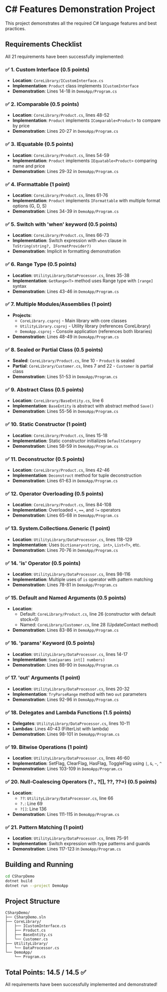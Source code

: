 # C# Features Demonstration Project

This project demonstrates all the required C# language features and best practices.

## Requirements Checklist

All 21 requirements have been successfully implemented:

### ✅ 1. Custom Interface (0.5 points)
- **Location**: `CoreLibrary/ICustomInterface.cs`
- **Implementation**: `Product` class implements `ICustomInterface`
- **Demonstration**: Lines 14-18 in `DemoApp/Program.cs`

### ✅ 2. IComparable<T> (0.5 points)
- **Location**: `CoreLibrary/Product.cs`, lines 48-52
- **Implementation**: `Product` implements `IComparable<Product>` to compare by price
- **Demonstration**: Lines 20-27 in `DemoApp/Program.cs`

### ✅ 3. IEquatable<T> (0.5 points)
- **Location**: `CoreLibrary/Product.cs`, lines 54-59
- **Implementation**: `Product` implements `IEquatable<Product>` comparing name and price
- **Demonstration**: Lines 29-32 in `DemoApp/Program.cs`

### ✅ 4. IFormattable (1 point)
- **Location**: `CoreLibrary/Product.cs`, lines 61-76
- **Implementation**: `Product` implements `IFormattable` with multiple format options (G, D, S)
- **Demonstration**: Lines 34-39 in `DemoApp/Program.cs`

### ✅ 5. Switch with 'when' keyword (0.5 points)
- **Location**: `CoreLibrary/Product.cs`, lines 66-73
- **Implementation**: Switch expression with `when` clause in `ToString(string?, IFormatProvider?)`
- **Demonstration**: Implicit in formatting demonstration

### ✅ 6. Range Type (0.5 points)
- **Location**: `UtilityLibrary/DataProcessor.cs`, lines 35-38
- **Implementation**: `GetRange<T>` method uses Range type with `[range]` syntax
- **Demonstration**: Lines 43-46 in `DemoApp/Program.cs`

### ✅ 7. Multiple Modules/Assemblies (1 point)
- **Projects**: 
  - `CoreLibrary.csproj` - Main library with core classes
  - `UtilityLibrary.csproj` - Utility library (references CoreLibrary)
  - `DemoApp.csproj` - Console application (references both libraries)
- **Demonstration**: Lines 48-49 in `DemoApp/Program.cs`

### ✅ 8. Sealed or Partial Class (0.5 points)
- **Sealed**: `CoreLibrary/Product.cs`, line 10 - `Product` is sealed
- **Partial**: `CoreLibrary/Customer.cs`, lines 7 and 22 - `Customer` is partial class
- **Demonstration**: Lines 51-53 in `DemoApp/Program.cs`

### ✅ 9. Abstract Class (0.5 points)
- **Location**: `CoreLibrary/BaseEntity.cs`, line 6
- **Implementation**: `BaseEntity` is abstract with abstract method `Save()`
- **Demonstration**: Lines 55-56 in `DemoApp/Program.cs`

### ✅ 10. Static Constructor (1 point)
- **Location**: `CoreLibrary/Product.cs`, lines 15-18
- **Implementation**: Static constructor initializes `DefaultCategory`
- **Demonstration**: Lines 58-59 in `DemoApp/Program.cs`

### ✅ 11. Deconstructor (0.5 points)
- **Location**: `CoreLibrary/Product.cs`, lines 42-46
- **Implementation**: `Deconstruct` method for tuple deconstruction
- **Demonstration**: Lines 61-63 in `DemoApp/Program.cs`

### ✅ 12. Operator Overloading (0.5 points)
- **Location**: `CoreLibrary/Product.cs`, lines 84-108
- **Implementation**: Overloaded `+`, `==`, and `!=` operators
- **Demonstration**: Lines 65-68 in `DemoApp/Program.cs`

### ✅ 13. System.Collections.Generic (1 point)
- **Location**: `UtilityLibrary/DataProcessor.cs`, lines 118-129
- **Implementation**: Uses `Dictionary<string, int>`, `List<T>`, etc.
- **Demonstration**: Lines 70-76 in `DemoApp/Program.cs`

### ✅ 14. 'is' Operator (0.5 points)
- **Location**: `UtilityLibrary/DataProcessor.cs`, lines 98-116
- **Implementation**: Multiple uses of `is` operator with pattern matching
- **Demonstration**: Lines 78-81 in `DemoApp/Program.cs`

### ✅ 15. Default and Named Arguments (0.5 points)
- **Location**: 
  - Default: `CoreLibrary/Product.cs`, line 26 (constructor with default stock=0)
  - Named: `CoreLibrary/Customer.cs`, line 28 (UpdateContact method)
- **Demonstration**: Lines 83-86 in `DemoApp/Program.cs`

### ✅ 16. 'params' Keyword (0.5 points)
- **Location**: `UtilityLibrary/DataProcessor.cs`, lines 14-17
- **Implementation**: `Sum(params int[] numbers)`
- **Demonstration**: Lines 88-90 in `DemoApp/Program.cs`

### ✅ 17. 'out' Arguments (1 point)
- **Location**: `UtilityLibrary/DataProcessor.cs`, lines 20-32
- **Implementation**: `TryParseRange` method with two `out` parameters
- **Demonstration**: Lines 92-96 in `DemoApp/Program.cs`

### ✅ 18. Delegates and Lambda Functions (1.5 points)
- **Delegates**: `UtilityLibrary/DataProcessor.cs`, lines 10-11
- **Lambdas**: Lines 40-43 (FilterList with lambda)
- **Demonstration**: Lines 98-101 in `DemoApp/Program.cs`

### ✅ 19. Bitwise Operations (1 point)
- **Location**: `UtilityLibrary/DataProcessor.cs`, lines 46-60
- **Implementation**: SetFlag, ClearFlag, HasFlag, ToggleFlag using `|`, `&`, `~`, `^`
- **Demonstration**: Lines 103-109 in `DemoApp/Program.cs`

### ✅ 20. Null-Coalescing Operators (?., ?[], ??, ??=) (0.5 points)
- **Location**: 
  - `??`: `UtilityLibrary/DataProcessor.cs`, line 66
  - `?.`: Line 69
  - `?[]`: Line 136
- **Demonstration**: Lines 111-115 in `DemoApp/Program.cs`

### ✅ 21. Pattern Matching (1 point)
- **Location**: `UtilityLibrary/DataProcessor.cs`, lines 75-91
- **Implementation**: Switch expression with type patterns and guards
- **Demonstration**: Lines 117-123 in `DemoApp/Program.cs`

## Building and Running

```bash
cd CSharpDemo
dotnet build
dotnet run --project DemoApp
```

## Project Structure

```
CSharpDemo/
├── CSharpDemo.sln
├── CoreLibrary/
│   ├── ICustomInterface.cs
│   ├── Product.cs
│   ├── BaseEntity.cs
│   └── Customer.cs
├── UtilityLibrary/
│   └── DataProcessor.cs
└── DemoApp/
    └── Program.cs
```

## Total Points: 14.5 / 14.5 ✅

All requirements have been successfully implemented and demonstrated!
